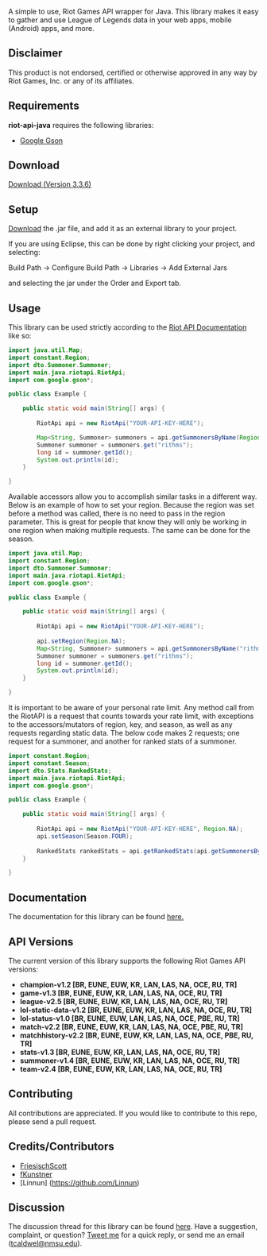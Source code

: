 A simple to use, Riot Games API wrapper for Java.
This library makes it easy to gather and use League of Legends data in your web apps, mobile (Android) apps, and more.

## Disclaimer
This product is not endorsed, certified or otherwise approved in any way by Riot Games, Inc. or any of its affiliates.

## Requirements

**riot-api-java** requires the following libraries:
- [Google Gson](https://code.google.com/p/google-gson/)

## Download
[Download (Version 3.3.6)](https://www.dropbox.com/s/te7kxqqrhzsp60e/riot-api-java.jar?dl=0) 

## Setup

[Download](https://www.dropbox.com/s/te7kxqqrhzsp60e/riot-api-java.jar?dl=0) the .jar file, and add it as an external library to your project.

If you are using Eclipse, this can be done by right clicking your project, and selecting:

Build Path -> Configure Build Path -> Libraries -> Add External Jars

and selecting the jar under the Order and Export tab.

## Usage

This library can be used strictly according to the [Riot API Documentation](https://developer.riotgames.com/api/methods) like so:

```java
import java.util.Map;
import constant.Region;
import dto.Summoner.Summoner;
import main.java.riotapi.RiotApi;
import com.google.gson*;

public class Example {

	public static void main(String[] args) {
		
		RiotApi api = new RiotApi("YOUR-API-KEY-HERE");

		Map<String, Summoner> summoners = api.getSummonersByName(Region.NA, "rithms, tryndamere");
		Summoner summoner = summoners.get("rithms");
		long id = summoner.getId();
		System.out.println(id);
	}

}

```


Available accessors allow you to accomplish similar tasks in a different way.
Below is an example of how to set your region. Because the region was set before a method was called, there is no need to pass in the region parameter. This is great for people that know they will only be working in one region when making multiple requests. The same can be done for the season.


```java
import java.util.Map;
import constant.Region;
import dto.Summoner.Summoner;
import main.java.riotapi.RiotApi;
import com.google.gson*;

public class Example {

	public static void main(String[] args) {
		
		RiotApi api = new RiotApi("YOUR-API-KEY-HERE");
		
		api.setRegion(Region.NA);
		Map<String, Summoner> summoners = api.getSummonersByName("rithms, tryndamere");
		Summoner summoner = summoners.get("rithms");
		long id = summoner.getId();
		System.out.println(id);
	}

}

```


It is important to be aware of your personal rate limit. Any method call from the RiotAPI is a request that counts towards your rate limit, with exceptions to the accessors/mutators of region, key, and season, as well as any requests regarding static data. The below code makes 2 requests; one request for a summoner, and another for ranked stats of a summoner.



```java
import constant.Region;
import constant.Season;
import dto.Stats.RankedStats;
import main.java.riotapi.RiotApi;
import com.google.gson*;

public class Example {

	public static void main(String[] args) {
		
		RiotApi api = new RiotApi("YOUR-API-KEY-HERE", Region.NA);
		api.setSeason(Season.FOUR);
		
		RankedStats rankedStats = api.getRankedStats(api.getSummonersByName("rithms, tryndamere").get("rithms").getId());
	}

}

```

## Documentation
The documentation for this library can be found [here.](http://rithms.im/riot-api-java/doc/)

## API Versions
The current version of this library supports the following Riot Games API versions:
- **champion-v1.2 [BR, EUNE, EUW, KR, LAN, LAS, NA, OCE, RU, TR]**
- **game-v1.3 [BR, EUNE, EUW, KR, LAN, LAS, NA, OCE, RU, TR]**
- **league-v2.5 [BR, EUNE, EUW, KR, LAN, LAS, NA, OCE, RU, TR]**
- **lol-static-data-v1.2 [BR, EUNE, EUW, KR, LAN, LAS, NA, OCE, RU, TR]**
- **lol-status-v1.0 [BR, EUNE, EUW, LAN, LAS, NA, OCE, PBE, RU, TR]**
- **match-v2.2 [BR, EUNE, EUW, KR, LAN, LAS, NA, OCE, PBE, RU, TR]**
- **matchhistory-v2.2 [BR, EUNE, EUW, KR, LAN, LAS, NA, OCE, PBE, RU, TR]**
- **stats-v1.3 [BR, EUNE, EUW, KR, LAN, LAS, NA, OCE, RU, TR]**
- **summoner-v1.4 [BR, EUNE, EUW, KR, LAN, LAS, NA, OCE, RU, TR]**
- **team-v2.4 [BR, EUNE, EUW, KR, LAN, LAS, NA, OCE, RU, TR]**

## Contributing
All contributions are appreciated.
If you would like to contribute to this repo, please send a pull request.

## Credits/Contributors
- [FriesischScott](https://github.com/FriesischScott)
- [fKunstner](https://github.com/fKunstner)
- [Linnun] (https://github.com/Linnun)

## Discussion
The discussion thread for this library can be found [here](https://developer.riotgames.com/discussion/riot-games-api/show/VmGxpdN8).
Have a suggestion, complaint, or question? [Tweet me](http://twitter.com/itsRithms) for a quick reply, or send me an email (tcaldwel@nmsu.edu).
